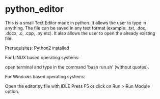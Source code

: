 # python_editor
This is a small Text Editor made in python.
It allows the user to type in anything. The file can be saved in any text format (example: .txt, .doc, .docx, .c, .cpp, .py etc). It also allows the user to open the already existing file. 


Prerequisites: Python2 installed

For LINUX based operating systems:

open terminal and type in the command 'bash run.sh' (without quotes).

For Windows based operating systems:

Open the editor.py file with IDLE
Press F5 or click on Run > Run Module option.

